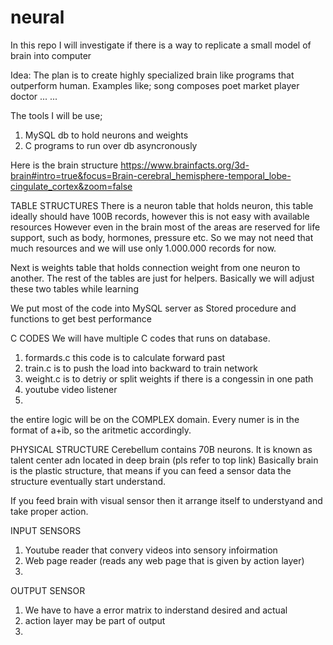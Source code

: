 # neural
In this repo I will investigate if there is a way to replicate a small model of brain into computer

Idea: 
The plan is to create highly specialized brain like programs that outperform human.
Examples like;
  song composes 
  poet
  market player
  doctor
  ...
  ...

The tools I will be use;
  1. MySQL db to hold neurons and weights
  2. C programs to run over db asyncronously 


Here is the brain structure
https://www.brainfacts.org/3d-brain#intro=true&focus=Brain-cerebral_hemisphere-temporal_lobe-cingulate_cortex&zoom=false


TABLE STRUCTURES
There is a neuron table that holds neuron, this table ideally should have 100B records, however this is not easy with available resources
However even in the brain most of the areas are reserved for life support, such as body, hormones, pressure etc. 
So we may not need that much resources and we will use only 1.000.000 records for now.

Next is weights table that holds connection weight from one neuron to another.
The rest of the tables are just for helpers. Basically we will adjust these two tables while learning

We put most of the code into MySQL server as Stored procedure and functions to get best performance

C CODES
We will have multiple C codes that runs on database.
  1. formards.c this code is to calculate forward past 
  2. train.c is to push the load into backward to train network
  3. weight.c is to detriy or split weights if there is a congessin in one path
  4. youtube video listener
  5. 


the entire logic will be on the COMPLEX domain. Every numer is in the format of a+ib, so the aritmetic accordingly.





PHYSICAL STRUCTURE
Cerebellum contains 70B neurons. It is known as talent center adn located in deep brain (pls refer to top link)
Basically brain is the plastic structure, that means if you can feed a sensor data the structure eventually start understand.

If you feed brain with visual sensor then it arrange itself to understyand and take proper action.

INPUT SENSORS
  1. Youtube reader that convery videos into sensory infoirmation
  2. Web page reader (reads any web page that is given by action layer)
  3. 
OUTPUT SENSOR
  1. We have to have a error matrix to inderstand desired and actual
  2. action layer may be part of output
  3. 
  
